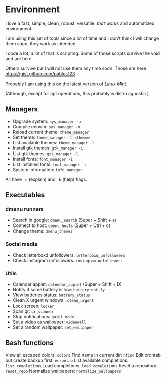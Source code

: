 # Environment

I love a fast, simple, clean, robust, versatile, _that works_ and automatized environment.

I am using this set of tools since a lot of time and I don't think I will change them soon, they work as intended.

I code a lot, a lot of that is scripting. Some of those scripts survive the void and are here.

Others survive but I will not use them any time soon. Those are here https://gist.github.com/pablos123

Probably I am using this on the latest version of _Linux Mint_.

\(Although, except for apt operations, this probably is distro agnostic.\)

## Managers

- Upgrade system: `sys_manager -u`
- Compile neovim: `sys_manager -n`
- Reload current theme: `theme_manager`
- Set theme: `theme_manager -t <theme>`
- List available themes: `theme_manager -l`
- Install gtk themes: `gtk_manager -i`
- List gtk themes: `gtk_manager -l`
- Install fonts: `font_manager -i`
- List installed fonts: `font_manager -l`
- System information: `info_manager`

All have `-e` (explain) and `-h` (help) flags.

## Executables

### dmenu runners

- Search in google: `dmenu_search` (Super + Shift + s)
- Connect to host: `dmenu_hosts` (Super + Ctrl + c)
- Change theme: `dmenu_themes`

### Social media

- Check letterboxd unfollowers: `letterboxd_unfollowers`
- Check instagram unfollowers: `instagram_unfollowers`

### Utils

- Calendar applet: `calendar_applet` (Super + Shift + D)
- Notify if some battery is low: `battery_notify`
- View batteries status: `battery_status`
- Clean X urgent windows : `clean_urgent`
- Lock screen: `locker`
- Scan qr: `qr_scanner`
- Stop notifications: `quiet_mode`
- Set a video as wallpaper: `videowall`
- Set a random wallpaper: `set_wallpaper`

## Bash functions

View all escaped colors: `colors`
Find name in current dir: `nfind`
Edit crontab but create backup first: `ecrontab`
List available completions: `list_completions`
Load completions: `load_completions`
Reset a repository: `reset_repo`
Normalize wallpapers: `normalize_wallpapers`
